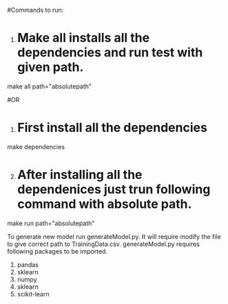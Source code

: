 #Commands to run:
1. #			Make all installs all the dependencies and run test with given path.
make all path="absolutepath"


#OR 

1. #			First install all the dependencies
make dependencies

2. #			After installing all the dependenices just trun following command with absolute path.
make run path="absolutepath"

To generate new model run generateModel.py. It will require modify the file to give correct path to TrainingData.csv.
generateModel.py requires following packages to be imported.
1. pandas
2. sklearn
3. numpy
4. sklearn
5. scikit-learn

